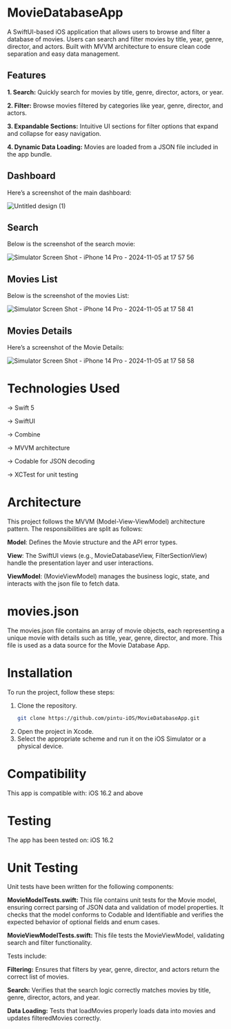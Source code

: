 # MovieDatabaseApp
A SwiftUI-based iOS application that allows users to browse and filter a database of movies. Users can search and filter movies by title, year, genre, director, and actors. Built with MVVM architecture to ensure clean code separation and easy data management.

## Features
**1. Search:** Quickly search for movies by title, genre, director, actors, or year.

**2. Filter:** Browse movies filtered by categories like year, genre, director, and actors.

**3. Expandable Sections:** Intuitive UI sections for filter options that expand and collapse for easy navigation.

**4. Dynamic Data Loading:** Movies are loaded from a JSON file included in the app bundle.

## Dashboard
Here’s a screenshot of the main dashboard:

![Untitled design (1)](https://github.com/user-attachments/assets/2c84426d-5e34-4773-be37-8e713b4c9786)

## Search
Below is the screenshot of the search movie:

![Simulator Screen Shot - iPhone 14 Pro - 2024-11-05 at 17 57 56](https://github.com/user-attachments/assets/ccb2d5f6-94d3-423f-b778-89e1d71a1936)

## Movies List
Below is the screenshot of the movies List:

![Simulator Screen Shot - iPhone 14 Pro - 2024-11-05 at 17 58 41](https://github.com/user-attachments/assets/9e91ba9f-02db-471d-a3b9-0286d33eb7a5)

## Movies Details
Here’s a screenshot of the Movie Details:

![Simulator Screen Shot - iPhone 14 Pro - 2024-11-05 at 17 58 58](https://github.com/user-attachments/assets/1c19144e-4db4-47d9-ab02-816c46eaf0fe)

# Technologies Used
-> Swift 5

-> SwiftUI

-> Combine

-> MVVM architecture

-> Codable for JSON decoding

-> XCTest for unit testing

# Architecture
This project follows the MVVM (Model-View-ViewModel) architecture pattern. The responsibilities are split as follows:

**Model**: Defines the Movie structure and the API error types.

**View**: The SwiftUI views (e.g., MovieDatabaseView, FilterSectionView) handle the presentation layer and user interactions.

**ViewModel**: (MovieViewModel) manages the business logic, state, and interacts with the json file to fetch data.

# movies.json
The movies.json file contains an array of movie objects, each representing a unique movie with details such as title, year, genre, director, and more. This file is used as a data source for the Movie Database App.

# Installation
To run the project, follow these steps:
1. Clone the repository.
   ```bash
   git clone https://github.com/pintu-iOS/MovieDatabaseApp.git
2. Open the project in Xcode.
3. Select the appropriate scheme and run it on the iOS Simulator or a physical device.

# Compatibility
This app is compatible with:
iOS 16.2 and above

# Testing
The app has been tested on:
iOS 16.2

# Unit Testing
Unit tests have been written for the following components:

**MovieModelTests.swift:** This file contains unit tests for the Movie model, ensuring correct parsing of JSON data and validation of model properties. It checks that the model conforms to Codable and Identifiable and verifies the expected behavior of optional fields and enum cases.

**MovieViewModelTests.swift:** This file tests the MovieViewModel, validating search and filter functionality. 

Tests include:

**Filtering:** Ensures that filters by year, genre, director, and actors return the correct list of movies.

**Search:** Verifies that the search logic correctly matches movies by title, genre, director, actors, and year.

**Data Loading:** Tests that loadMovies properly loads data into movies and updates filteredMovies correctly.
